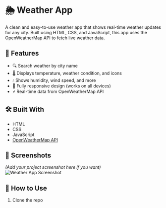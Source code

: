 # 🌦️ Weather App

A clean and easy-to-use weather app that shows real-time weather updates for any city. Built using HTML, CSS, and JavaScript, this app uses the OpenWeatherMap API to fetch live weather data.

## 🚀 Features

- 🔍 Search weather by city name
- 🌡️ Displays temperature, weather condition, and icons
- 💧 Shows humidity, wind speed, and more
- 📱 Fully responsive design (works on all devices)
- ⚡ Real-time data from OpenWeatherMap API

## 🛠️ Built With

- HTML
- CSS
- JavaScript
- [OpenWeatherMap API](https://openweathermap.org/api)

## 📸 Screenshots

*(Add your project screenshot here if you want)*  
![Weather App Screenshot](screenshot.png)

## 📂 How to Use

1. Clone the repo  
